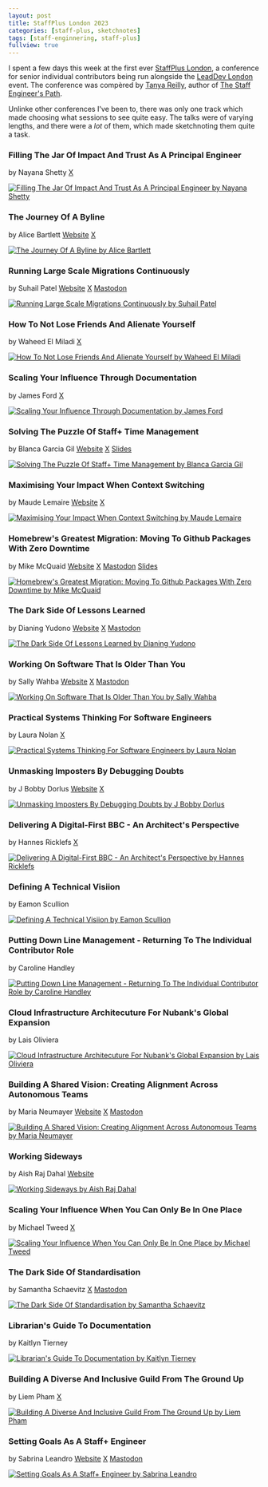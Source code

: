 ```yaml
---
layout: post
title: StaffPlus London 2023
categories: [staff-plus, sketchnotes]
tags: [staff-enginnering, staff-plus]
fullview: true
---
```


I spent a few days this week at the first ever [StaffPlus London](https://leaddev.com/staffplus-london), a conference for senior individual contributors being run alongside the [LeadDev London](https://leaddev.com/leaddev-london) event. The conference was compèred by [Tanya Reilly](https://hachyderm.io/@whereistanya), author of [The Staff Engineer's Path](https://noidea.dog/staff).

Unlinke other conferences I've been to, there was only one track which made choosing what sessions to see quite easy. The talks were of varying lengths, and there were a *lot* of them, which made sketchnoting them quite a task.


### Filling The Jar Of Impact And Trust As A Principal Engineer
by Nayana Shetty
<i class="fa fa-brands fa-x-twitter fa-lg"></i> [X](https://x.com/shettyny)

[![Filling The Jar Of Impact And Trust As A Principal Engineer by Nayana Shetty][1]][1]


### The Journey Of A Byline
by Alice Bartlett
<i class="fa fa-globe fa-lg"></i> [Website](https://alicebartlett.co.uk)
<i class="fa fa-brands fa-x-twitter fa-lg"></i> [X](https://x.com/alicebartlett)

[![The Journey Of A Byline by Alice Bartlett][2]][2]


### Running Large Scale Migrations Continuously
by Suhail Patel
<i class="fa fa-globe fa-lg"></i> [Website](https://suhailpatel.com)
<i class="fa fa-brands fa-x-twitter fa-lg"></i> [X](https://x.com/suhailpatel)
<i class="fa fa-brands fa-mastodon fa-lg"></i> [Mastodon](https://hachyderm.io/@suhailpatel)

[![Running Large Scale Migrations Continuously by Suhail Patel][3]][3]


### How To Not Lose Friends And Alienate Yourself
by Waheed El Miladi
<i class="fa fa-brands fa-x-twitter fa-lg"></i> [X](https://x.com/waheedelmiladi)

[![How To Not Lose Friends And Alienate Yourself by Waheed El Miladi][4]][4]


### Scaling Your Influence Through Documentation
by James Ford
<i class="fa fa-brands fa-x-twitter fa-lg"></i> [X](https://x.com/psyked)

[![Scaling Your Influence Through Documentation by James Ford][5]][5]


### Solving The Puzzle Of Staff+ Time Management
by Blanca Garcia Gil
<i class="fa fa-globe fa-lg"></i> [Website](https://www.blancagarciagil.com)
<i class="fa fa-brands fa-x-twitter fa-lg"></i> [X](https://x.com/blanquish)
<i class="fa fa-brands fa-slideshare fa-lg"></i> [Slides](https://speakerdeck.com/blanquish/solving-the-puzzle-of-staff-plus-time-management)

[![Solving The Puzzle Of Staff+ Time Management by Blanca Garcia Gil][6]][6]


### Maximising Your Impact When Context Switching
by Maude Lemaire
<i class="fa fa-globe fa-lg"></i> [Website](http://maudethecodetoad.com)
<i class="fa fa-brands fa-x-twitter fa-lg"></i> [X](https://x.com/qcmaude)

[![Maximising Your Impact When Context Switching by Maude Lemaire][7]][7]


### Homebrew's Greatest Migration: Moving To Github Packages With Zero Downtime
by Mike McQuaid
<i class="fa fa-globe fa-lg"></i> [Website](https://mikemcquaid.com)
<i class="fa fa-brands fa-x-twitter fa-lg"></i> [X](https://x.com/MikeMcQuaid)
<i class="fa fa-brands fa-mastodon fa-lg"></i> [Mastodon](https://mastodon.social/@mikemcquaid)
<i class="fa fa-brands fa-slideshare fa-lg"></i> [Slides](https://speakerdeck.com/mikemcquaid/homebrews-great-migration-moving-to-github-packages-with-zero-downtime)

[![Homebrew's Greatest Migration: Moving To Github Packages With Zero Downtime by Mike McQuaid][8]][8]


### The Dark Side Of Lessons Learned
by Dianing Yudono
<i class="fa fa-globe fa-lg"></i> [Website]()
<i class="fa fa-brands fa-x-twitter fa-lg"></i> [X](https://x.com/galihmelon)
<i class="fa fa-brands fa-mastodon fa-lg"></i> [Mastodon](https://hachyderm.io/@galihmelon)

[![The Dark Side Of Lessons Learned by Dianing Yudono][9]][9]


### Working On Software That Is Older Than You
by Sally Wahba
<i class="fa fa-globe fa-lg"></i> [Website]()
<i class="fa fa-brands fa-x-twitter fa-lg"></i> [X](https://x.com/sallyky)
<i class="fa fa-brands fa-mastodon fa-lg"></i> [Mastodon](https://hachyderm.io/@swahba)

[![Working On Software That Is Older Than You by Sally Wahba][10]][10]


### Practical Systems Thinking For Software Engineers
by Laura Nolan
<i class="fa fa-brands fa-x-twitter fa-lg"></i> [X](https://x.com/lauralifts)

[![Practical Systems Thinking For Software Engineers by Laura Nolan][11]][11]


### Unmasking Imposters By Debugging Doubts
by J Bobby Dorlus
<i class="fa fa-globe fa-lg"></i> [Website](https://thetechhustle.com)
<i class="fa fa-brands fa-x-twitter fa-lg"></i> [X](https://x.com/BobbyD_FL)

[![Unmasking Imposters By Debugging Doubts by J Bobby Dorlus][12]][12]


### Delivering A Digital-First BBC - An Architect's Perspective
by Hannes Ricklefs
<i class="fa fa-brands fa-x-twitter fa-lg"></i> [X](https://x.com/hricklefs)

[![Delivering A Digital-First BBC - An Architect's Perspective by Hannes Ricklefs][13]][13]


### Defining A Technical Visiion
by Eamon Scullion

[![Defining A Technical Visiion by Eamon Scullion][14]][14]


### Putting Down Line Management - Returning To The Individual Contributor Role
by Caroline Handley

[![Putting Down Line Management - Returning To The Individual Contributor Role by Caroline Handley][15]][15]


### Cloud Infrastructure Architecuture For Nubank's Global Expansion
by Lais Oliviera

[![Cloud Infrastructure Architecuture For Nubank's Global Expansion by Lais Oliviera][16]][16]


### Building A Shared Vision: Creating Alignment Across Autonomous Teams
by Maria Neumayer
<i class="fa fa-globe fa-lg"></i> [Website](https://medium.com/@marianeum)
<i class="fa fa-brands fa-x-twitter fa-lg"></i> [X](https://x.com/marianeum)
<i class="fa fa-brands fa-mastodon fa-lg"></i> [Mastodon](https://androiddev.social/@marianeum)

[![Building A Shared Vision: Creating Alignment Across Autonomous Teams by Maria Neumayer][17]][17]


### Working Sideways
by Aish Raj Dahal
<i class="fa fa-globe fa-lg"></i> [Website](https://aish.io)

[![Working Sideways by Aish Raj Dahal][18]][18]


### Scaling Your Influence When You Can Only Be In One Place
by Michael Tweed
<i class="fa fa-brands fa-x-twitter fa-lg"></i> [X](https://x.com/michaeltweed)

[![Scaling Your Influence When You Can Only Be In One Place by Michael Tweed][19]][19]


### The Dark Side Of Standardisation
by Samantha Schaevitz
<i class="fa fa-brands fa-x-twitter fa-lg"></i> [X](https://x.com/samschaevitz)
<i class="fa fa-brands fa-mastodon fa-lg"></i> [Mastodon](https://mastodon.green/@samsch)

[![The Dark Side Of Standardisation by Samantha Schaevitz][20]][20]


### Librarian's Guide To Documentation
by Kaitlyn Tierney

[![Librarian's Guide To Documentation by Kaitlyn Tierney][21]][21]


### Building A Diverse And Inclusive Guild From The Ground Up
by Liem Pham
<i class="fa fa-brands fa-x-twitter fa-lg"></i> [X](https://x.com/ducliemp)

[![Building A Diverse And Inclusive Guild From The Ground Up by Liem Pham][22]][22]


### Setting Goals As A Staff+ Engineer
by Sabrina Leandro
<i class="fa fa-globe fa-lg"></i> [Website](https://saleandro.com)
<i class="fa fa-brands fa-x-twitter fa-lg"></i> [X](https://x.com/saleandro)
<i class="fa fa-brands fa-mastodon fa-lg"></i> [Mastodon](https://mastodon.online/@saleandro)

[![Setting Goals As A Staff+ Engineer by Sabrina Leandro][23]][23]


  [1]: /assets/media/images/2023/06/filling-the-jar-of-impact-and-trust-as-a-principal-engineer-nayana-shetty.jpg#img-sketchnote
  [2]: /assets/media/images/2023/06/the-journey-of-a-byline-alice-bartlett.jpg#img-sketchnote
  [3]: /assets/media/images/2023/06/running-large-scale-migrations-continuously-suhail-patel.jpg#img-sketchnote
  [4]: /assets/media/images/2023/06/how-to-not-lose-friends-and-alienate-people-waheed-el-miladi.jpg#img-sketchnote
  [5]: /assets/media/images/2023/06/scaling-your-influence-through-documentation-james-ford.jpg#img-sketchnote
  [6]: /assets/media/images/2023/06/solving-the-puzzle-of-staffplus-time-management-blanca-garcia-gil.jpg#img-sketchnote
  [7]: /assets/media/images/2023/06/maximising-your-impact-when-context-switching-maude-lemaire.jpg#img-sketchnote
  [8]: /assets/media/images/2023/06/homebrews-greatest-migration-moving-to-github-packages-with-zero-downtime-mike-mcquaid.jpg#img-sketchnote
  [9]: /assets/media/images/2023/06/the-dark-side-of-lessons-learned-dianing-yudono.jpg#img-sketchnote
  [10]: /assets/media/images/2023/06/working-on-software-that-is-older-than-you-sally-wahba.jpg#img-sketchnote
  [11]: /assets/media/images/2023/06/practical-systems-thinking-for-software-engineers-laura-nolan.jpg#img-sketchnote
  [12]: /assets/media/images/2023/06/unmasking-imposters-by-debugging-doubts-j-bobby-dorlus.jpg#img-sketchnote
  [13]: /assets/media/images/2023/06/delivering-a-digital-first-bbc-an-architects-perspective-hannes-ricklefs.jpg#img-sketchnote
  [14]: /assets/media/images/2023/06/defining-a-technical-vision-eamon-scullion.jpg#img-sketchnote
  [15]: /assets/media/images/2023/06/putting-down-line-management-returning-to-the-individual-contributor-role-caroline-handley.jpg#img-sketchnote
  [16]: /assets/media/images/2023/06/cloud-infrastructure-architext-for-nubanks-global-expansion-lais-oliviera.jpg#img-sketchnote
  [17]: /assets/media/images/2023/06/building-a-shared-vision-creating-alignment-across-autonomous-teams-maria-neumayer.jpg#img-sketchnote
  [18]: /assets/media/images/2023/06/working-sideways-aish-raj-dahal.jpg#img-sketchnote
  [19]: /assets/media/images/2023/06/scaling-your-influence-when-you-can-only-be-in-one-place-michael-tweed.jpg#img-sketchnote
  [20]: /assets/media/images/2023/06/the-dark-side-of-standardisation-samantha-schaevitz.jpg#img-sketchnote
  [21]: /assets/media/images/2023/06/librarians-guide-to-documentation-kaitlyn-tierney.jpg#img-sketchnote
  [22]: /assets/media/images/2023/06/building-a-diverse-and-inclusive-guild-from-the-ground-up-liem-pham.jpg#img-sketchnote
  [23]: /assets/media/images/2023/06/setting-goals-as-a-staffplus-engineer-sabrina-leandro.jpg#img-sketchnote
